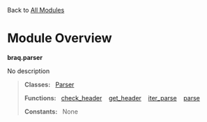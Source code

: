 Back to [All Modules](https://github.com/pyrustic/braq/blob/master/docs/modules/README.md#readme)

# Module Overview

**braq.parser**
 
No description

> **Classes:** &nbsp; [Parser](https://github.com/pyrustic/braq/blob/master/docs/modules/content/braq.parser/content/classes/Parser.md#class-parser)
>
> **Functions:** &nbsp; [check\_header](https://github.com/pyrustic/braq/blob/master/docs/modules/content/braq.parser/content/functions.md#check_header) &nbsp;&nbsp; [get\_header](https://github.com/pyrustic/braq/blob/master/docs/modules/content/braq.parser/content/functions.md#get_header) &nbsp;&nbsp; [iter\_parse](https://github.com/pyrustic/braq/blob/master/docs/modules/content/braq.parser/content/functions.md#iter_parse) &nbsp;&nbsp; [parse](https://github.com/pyrustic/braq/blob/master/docs/modules/content/braq.parser/content/functions.md#parse)
>
> **Constants:** &nbsp; None
